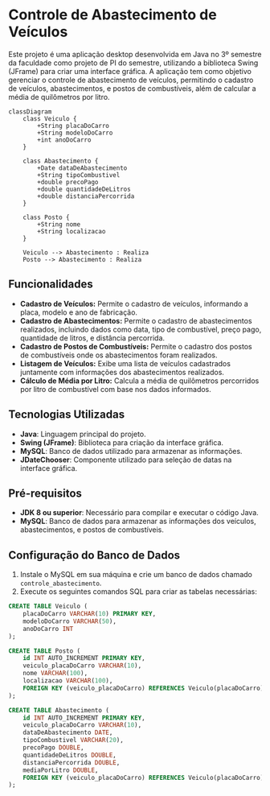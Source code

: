 # Controle de Abastecimento de Veículos

Este projeto é uma aplicação desktop desenvolvida em Java no 3º semestre da faculdade como projeto de PI do semestre, utilizando a biblioteca Swing (JFrame) para criar uma interface gráfica. A aplicação tem como objetivo gerenciar o controle de abastecimento de veículos, permitindo o cadastro de veículos, abastecimentos, e postos de combustíveis, além de calcular a média de quilômetros por litro.


``` mermaid
classDiagram
    class Veiculo {
        +String placaDoCarro
        +String modeloDoCarro
        +int anoDoCarro
    }

    class Abastecimento {
        +Date dataDeAbastecimento
        +String tipoCombustivel
        +double precoPago
        +double quantidadeDeLitros
        +double distanciaPercorrida
    }

    class Posto {
        +String nome
        +String localizacao
    }

    Veiculo --> Abastecimento : Realiza
    Posto --> Abastecimento : Realiza
```

## Funcionalidades

- **Cadastro de Veículos:** Permite o cadastro de veículos, informando a placa, modelo e ano de fabricação.
- **Cadastro de Abastecimentos:** Permite o cadastro de abastecimentos realizados, incluindo dados como data, tipo de combustível, preço pago, quantidade de litros, e distância percorrida.
- **Cadastro de Postos de Combustíveis:** Permite o cadastro dos postos de combustíveis onde os abastecimentos foram realizados.
- **Listagem de Veículos:** Exibe uma lista de veículos cadastrados juntamente com informações dos abastecimentos realizados.
- **Cálculo de Média por Litro:** Calcula a média de quilômetros percorridos por litro de combustível com base nos dados informados.

## Tecnologias Utilizadas

- **Java**: Linguagem principal do projeto.
- **Swing (JFrame)**: Biblioteca para criação da interface gráfica.
- **MySQL**: Banco de dados utilizado para armazenar as informações.
- **JDateChooser**: Componente utilizado para seleção de datas na interface gráfica.


## Pré-requisitos

- **JDK 8 ou superior**: Necessário para compilar e executar o código Java.
- **MySQL**: Banco de dados para armazenar as informações dos veículos, abastecimentos, e postos de combustíveis.


## Configuração do Banco de Dados

1. Instale o MySQL em sua máquina e crie um banco de dados chamado `controle_abastecimento`.
2. Execute os seguintes comandos SQL para criar as tabelas necessárias:

```sql
CREATE TABLE Veiculo (
    placaDoCarro VARCHAR(10) PRIMARY KEY,
    modeloDoCarro VARCHAR(50),
    anoDoCarro INT
);

CREATE TABLE Posto (
    id INT AUTO_INCREMENT PRIMARY KEY,
    veiculo_placaDoCarro VARCHAR(10),
    nome VARCHAR(100),
    localizacao VARCHAR(100),
    FOREIGN KEY (veiculo_placaDoCarro) REFERENCES Veiculo(placaDoCarro)
);

CREATE TABLE Abastecimento (
    id INT AUTO_INCREMENT PRIMARY KEY,
    veiculo_placaDoCarro VARCHAR(10),
    dataDeAbastecimento DATE,
    tipoCombustivel VARCHAR(20),
    precoPago DOUBLE,
    quantidadeDeLitros DOUBLE,
    distanciaPercorrida DOUBLE,
    mediaPorLitro DOUBLE,
    FOREIGN KEY (veiculo_placaDoCarro) REFERENCES Veiculo(placaDoCarro)
);
